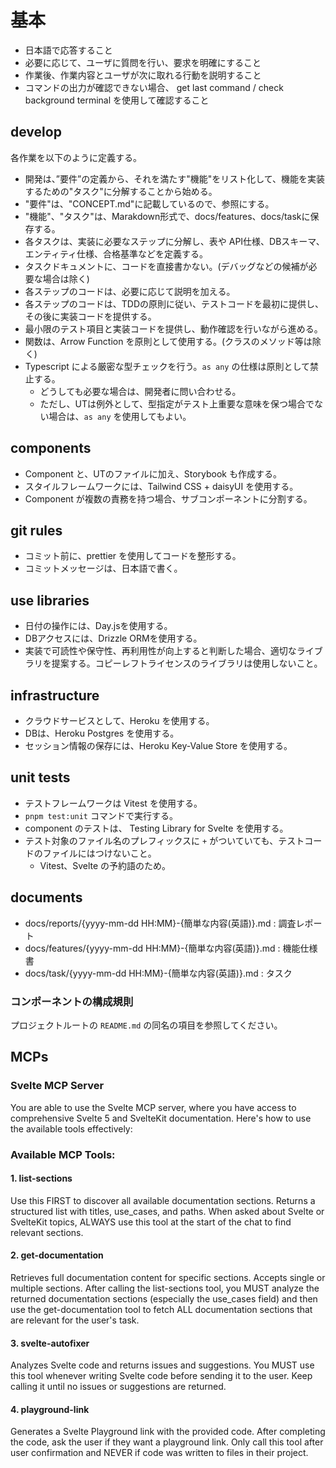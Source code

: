 # 基本

- 日本語で応答すること
- 必要に応じて、ユーザに質問を行い、要求を明確にすること
- 作業後、作業内容とユーザが次に取れる行動を説明すること
- コマンドの出力が確認できない場合、 get last command / check background terminal を使用して確認すること

## develop

各作業を以下のように定義する。

- 開発は、”要件”の定義から、それを満たす"機能"をリスト化して、機能を実装するための"タスク"に分解することから始める。
- "要件"は、"CONCEPT.md"に記載しているので、参照にする。
- "機能"、"タスク"は、Marakdown形式で、docs/features、docs/taskに保存する。
- 各タスクは、実装に必要なステップに分解し、表や API仕様、DBスキーマ、エンティティ仕様、合格基準などを定義する。
- タスクドキュメントに、コードを直接書かない。(デバッグなどの候補が必要な場合は除く)
- 各ステップのコードは、必要に応じて説明を加える。
- 各ステップのコードは、TDDの原則に従い、テストコードを最初に提供し、その後に実装コードを提供する。
- 最小限のテスト項目と実装コードを提供し、動作確認を行いながら進める。
- 関数は、Arrow Function を原則として使用する。(クラスのメソッド等は除く)
- Typescript による厳密な型チェックを行う。`as any` の仕様は原則として禁止する。
  - どうしても必要な場合は、開発者に問い合わせる。
  - ただし、UTは例外として、型指定がテスト上重要な意味を保つ場合でない場合は、`as any` を使用してもよい。

## components

- Component と、UTのファイルに加え、Storybook も作成する。
- スタイルフレームワークには、Tailwind CSS + daisyUI を使用する。
- Component が複数の責務を持つ場合、サブコンポーネントに分割する。

## git rules

- コミット前に、prettier を使用してコードを整形する。
- コミットメッセージは、日本語で書く。

## use libraries

- 日付の操作には、Day.jsを使用する。
- DBアクセスには、Drizzle ORMを使用する。
- 実装で可読性や保守性、再利用性が向上すると判断した場合、適切なライブラリを提案する。コピーレフトライセンスのライブラリは使用しないこと。

## infrastructure

- クラウドサービスとして、Heroku を使用する。
- DBは、Heroku Postgres を使用する。
- セッション情報の保存には、Heroku Key-Value Store を使用する。

## unit tests

- テストフレームワークは Vitest を使用する。
- `pnpm test:unit` コマンドで実行する。
- component のテストは、 Testing Library for Svelte を使用する。
- テスト対象のファイル名のプレフィックスに `+` がついていても、テストコードのファイルにはつけないこと。
  - Vitest、Svelte の予約語のため。

## documents

- docs/reports/{yyyy-mm-dd HH:MM}-{簡単な内容(英語)}.md : 調査レポート
- docs/features/{yyyy-mm-dd HH:MM}-{簡単な内容(英語)}.md : 機能仕様書
- docs/task/{yyyy-mm-dd HH:MM}-{簡単な内容(英語)}.md : タスク

### コンポーネントの構成規則

プロジェクトルートの `README.md` の同名の項目を参照してください。

## MCPs

### Svelte MCP Server

You are able to use the Svelte MCP server, where you have access to comprehensive Svelte 5 and SvelteKit documentation. Here's how to use the available tools effectively:

### Available MCP Tools:

#### 1. list-sections

Use this FIRST to discover all available documentation sections. Returns a structured list with titles, use_cases, and paths.
When asked about Svelte or SvelteKit topics, ALWAYS use this tool at the start of the chat to find relevant sections.

#### 2. get-documentation

Retrieves full documentation content for specific sections. Accepts single or multiple sections.
After calling the list-sections tool, you MUST analyze the returned documentation sections (especially the use_cases field) and then use the get-documentation tool to fetch ALL documentation sections that are relevant for the user's task.

#### 3. svelte-autofixer

Analyzes Svelte code and returns issues and suggestions.
You MUST use this tool whenever writing Svelte code before sending it to the user. Keep calling it until no issues or suggestions are returned.

#### 4. playground-link

Generates a Svelte Playground link with the provided code.
After completing the code, ask the user if they want a playground link. Only call this tool after user confirmation and NEVER if code was written to files in their project.
